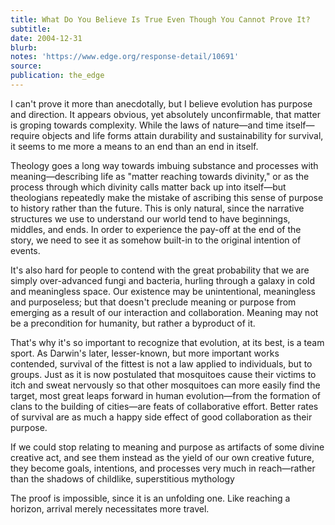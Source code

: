 ```yaml
---
title: What Do You Believe Is True Even Though You Cannot Prove It?
subtitle:
date: 2004-12-31
blurb:
notes: 'https://www.edge.org/response-detail/10691'
source:
publication: the_edge
---
```


I can't prove it more than anecdotally, but I believe evolution has purpose and direction. It appears obvious, yet absolutely unconfirmable, that matter is groping towards complexity. While the laws of nature—and time itself—require objects and life forms attain durability and sustainability for survival, it seems to me more a means to an end than an end in itself.

Theology goes a long way towards imbuing substance and processes with meaning—describing life as "matter reaching towards divinity," or as the process through which divinity calls matter back up into itself—but theologians repeatedly make the mistake of ascribing this sense of purpose to history rather than the future. This is only natural, since the narrative structures we use to understand our world tend to have beginnings, middles, and ends. In order to experience the pay-off at the end of the story, we need to see it as somehow built-in to the original intention of events.

It's also hard for people to contend with the great probability that we are simply over-advanced fungi and bacteria, hurling through a galaxy in cold and meaningless space. Our existence may be unintentional, meaningless and purposeless; but that doesn't preclude meaning or purpose from emerging as a result of our interaction and collaboration. Meaning may not be a precondition for humanity, but rather a byproduct of it.

That's why it's so important to recognize that evolution, at its best, is a team sport. As Darwin's later, lesser-known, but more important works contended, survival of the fittest is not a law applied to individuals, but to groups. Just as it is now postulated that mosquitoes cause their victims to itch and sweat nervously so that other mosquitoes can more easily find the target, most great leaps forward in human evolution—from the formation of clans to the building of cities—are feats of collaborative effort. Better rates of survival are as much a happy side effect of good collaboration as their purpose.

If we could stop relating to meaning and purpose as artifacts of some divine creative act, and see them instead as the yield of our own creative future, they become goals, intentions, and processes very much in reach—rather than the shadows of childlike, superstitious mythology

The proof is impossible, since it is an unfolding one. Like reaching a horizon, arrival merely necessitates more travel.

